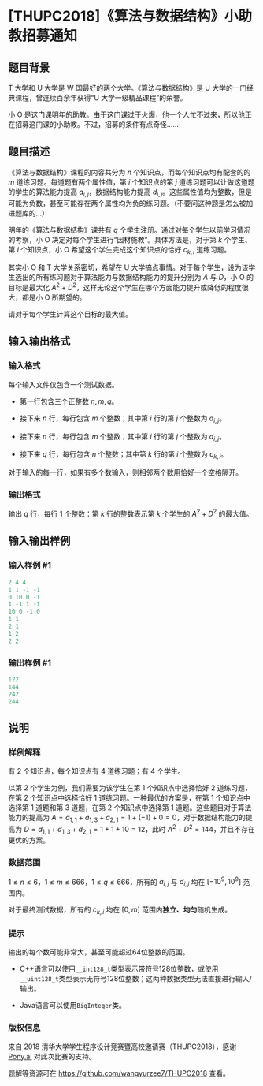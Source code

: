 # [THUPC2018]《算法与数据结构》小助教招募通知

## 题目背景

T 大学和 U 大学是 W 国最好的两个大学。《算法与数据结构》是 U 大学的一门经典课程，曾连续百余年获得“U 大学一级精品课程”的荣誉。

小 O 是这门课明年的助教。由于这门课过于火爆，他一个人忙不过来，所以他正在招募这门课的小助教。不过，招募的条件有点奇怪……

## 题目描述

《算法与数据结构》课程的内容共分为 $n$ 个知识点，而每个知识点均有配套的的 $m$ 道练习题。每道题有两个属性值，第 $i$ 个知识点的第 $j$ 道练习题可以让做这道题的学生的算法能力提高 $a_{i, j}$，数据结构能力提高 $d_{i, j}$。这些属性值均为整数，但是可能为负数，甚至可能存在两个属性均为负的练习题。（不要问这种题是怎么被加进题库的…）

明年的《算法与数据结构》课共有 $q$ 个学生注册。通过对每个学生以前学习情况的考察，小 O 决定对每个学生进行“因材施教”。具体方法是，对于第 $k$ 个学生、第 $i$ 个知识点，小 O 希望这个学生完成这个知识点的恰好 $c_{k, i}$ 道练习题。

其实小 O 和 T 大学关系密切，希望在 U 大学搞点事情。对于每个学生，设为该学生选出的所有练习题对于算法能力与数据结构能力的提升分别为 $A$ 与 $D$，小 O 的目标是最大化 $A^2+D^2$，这样无论这个学生在哪个方面能力提升或降低的程度很大，都是小 O 所期望的。

请对于每个学生计算这个目标的最大值。

## 输入输出格式

### 输入格式

每个输入文件仅包含一个测试数据。

* 第一行包含三个正整数 $n, m, q$。

* 接下来 $n$ 行，每行包含 $m$ 个整数；其中第 $i$ 行的第 $j$ 个整数为 $a_{i, j}$。

* 接下来 $n$ 行，每行包含 $m$ 个整数；其中第 $i$ 行的第 $j$ 个整数为 $d_{i, j}$。

* 接下来 $q$ 行，每行包含 $n$ 个整数；其中第 $k$ 行的第 $i$ 个整数为 $c_{k, i}$。

对于输入的每一行，如果有多个数输入，则相邻两个数用恰好一个空格隔开。

### 输出格式

输出 $q$ 行，每行 1 个整数：第 $k$ 行的整数表示第 $k$ 个学生的 $A^2+D^2$ 的最大值。

## 输入输出样例

### 输入样例 #1

```cpp
2 4 4
1 1 -1 -1
0 10 0 -1
1 -1 1 -1
10 0 -1 0
1 1
2 1
1 2
2 2
```


### 输出样例 #1

```cpp
122
144
242
244
```


## 说明

### 样例解释

有 2 个知识点，每个知识点有 4 道练习题；有 4 个学生。

以第 2 个学生为例，我们需要为该学生在第 1 个知识点中选择恰好 2 道练习题，在第 2 个知识点中选择恰好 1 道练习题。一种最优的方案是，在第 1 个知识点中选择第 1 道题和第 3 道题，在第 2 个知识点中选择第 1 道题。这些题目对于算法能力的提高为 $A=a_{1,1}+a_{1,3}+a_{2,1}=1+(-1)+0=0$，对于数据结构能力的提高为 $D=d_{1,1}+d_{1,3}+d_{2,1}=1+1+10=12$，此时 $A^2+D^2=144$，并且不存在更优的方案。

### 数据范围

$1 \leq n \leq 6$，$1 \leq m \leq 666$，$1 \leq q \leq 666$，所有的 $a_{i, j}$ 与 $d_{i, j}$ 均在 $[-10^9,10^9]$ 范围内。

对于最终测试数据，所有的 $c_{k, i}$ 均在 $[0, m]$ 范围内**独立、均匀**随机生成。

### 提示

输出的每个数可能非常大，甚至可能超过64位整数的范围。

* C++语言可以使用`__int128_t`类型表示带符号128位整数，或使用`__uint128_t`类型表示无符号128位整数；这两种数据类型无法直接进行输入/输出。

* Java语言可以使用`BigInteger`类。

### 版权信息

来自 2018 清华大学学生程序设计竞赛暨高校邀请赛（THUPC2018），感谢 [Pony.ai](http://pony.ai/) 对此次比赛的支持。

题解等资源可在 https://github.com/wangyurzee7/THUPC2018 查看。

